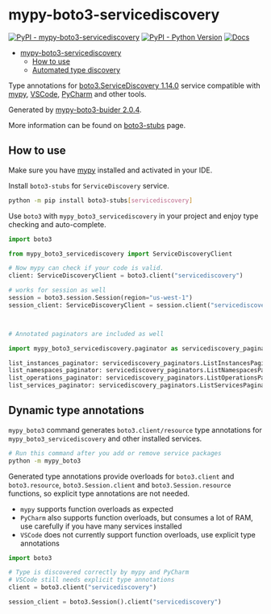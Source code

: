 # mypy-boto3-servicediscovery

[![PyPI - mypy-boto3-servicediscovery](https://img.shields.io/pypi/v/mypy-boto3-servicediscovery.svg?color=blue)](https://pypi.org/project/mypy-boto3-servicediscovery)
[![PyPI - Python Version](https://img.shields.io/pypi/pyversions/mypy-boto3-servicediscovery.svg?color=blue)](https://pypi.org/project/mypy-boto3-servicediscovery)
[![Docs](https://img.shields.io/readthedocs/mypy-boto3-builder.svg?color=blue)](https://mypy-boto3-builder.readthedocs.io/)

- [mypy-boto3-servicediscovery](#mypy-boto3-servicediscovery)
  - [How to use](#how-to-use)
  - [Automated type discovery](#automated-type-discovery)

Type annotations for
[boto3.ServiceDiscovery 1.14.0](https://boto3.amazonaws.com/v1/documentation/api/1.14.0/reference/services/servicediscovery.html#ServiceDiscovery) service
compatible with [mypy](https://github.com/python/mypy), [VSCode](https://code.visualstudio.com/),
[PyCharm](https://www.jetbrains.com/pycharm/) and other tools.

Generated by [mypy-boto3-buider 2.0.4](https://github.com/vemel/mypy_boto3_builder).

More information can be found on [boto3-stubs](https://pypi.org/project/boto3-stubs/) page.

## How to use

Make sure you have [mypy](https://github.com/python/mypy) installed and activated in your IDE.

Install `boto3-stubs` for `ServiceDiscovery` service.

```bash
python -m pip install boto3-stubs[servicediscovery]
```

Use `boto3` with `mypy_boto3_servicediscovery` in your project and enjoy type checking and auto-complete.

```python
import boto3

from mypy_boto3_servicediscovery import ServiceDiscoveryClient

# Now mypy can check if your code is valid.
client: ServiceDiscoveryClient = boto3.client("servicediscovery")

# works for session as well
session = boto3.session.Session(region="us-west-1")
session_client: ServiceDiscoveryClient = session.client("servicediscovery")



# Annotated paginators are included as well

import mypy_boto3_servicediscovery.paginator as servicediscovery_paginators

list_instances_paginator: servicediscovery_paginators.ListInstancesPaginator = client.get_paginator("list_instances")
list_namespaces_paginator: servicediscovery_paginators.ListNamespacesPaginator = client.get_paginator("list_namespaces")
list_operations_paginator: servicediscovery_paginators.ListOperationsPaginator = client.get_paginator("list_operations")
list_services_paginator: servicediscovery_paginators.ListServicesPaginator = client.get_paginator("list_services")
```

## Dynamic type annotations

`mypy_boto3` command generates `boto3.client/resource` type annotations for
`mypy_boto3_servicediscovery` and other installed services.

```bash
# Run this command after you add or remove service packages
python -m mypy_boto3
```

Generated type annotations provide overloads for `boto3.client` and `boto3.resource`,
`boto3.Session.client` and `boto3.Session.resource` functions,
so explicit type annotations are not needed.

- `mypy` supports function overloads as expected
- `PyCharm` also supports function overloads, but consumes a lot of RAM, use carefully if you have many services installed
- `VSCode` does not currently support function overloads, use explicit type annotations

```python
import boto3

# Type is discovered correctly by mypy and PyCharm
# VSCode still needs explicit type annotations
client = boto3.client("servicediscovery")

session_client = boto3.Session().client("servicediscovery")
```